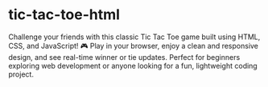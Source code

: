 # tic-tac-toe-html
Challenge your friends with this classic Tic Tac Toe game built using HTML, CSS, and JavaScript! 🎮 Play in your browser, enjoy a clean and responsive design, and see real-time winner or tie updates. Perfect for beginners exploring web development or anyone looking for a fun, lightweight coding project.
